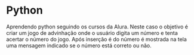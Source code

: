 # Python
Aprendendo python seguindo os cursos da Alura.
Neste caso o objetivo é criar um jogo de advinhação onde o usuário digita um número e tenta acertar o número do jogo. 
Após inserção é do número é mostrada na tela uma mensagem indicado se o número está correto ou não.
